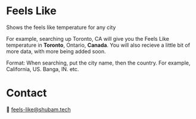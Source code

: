 # Feels Like
Shows the feels like temperature for any city

For example, searching up Toronto, CA will give you the Feels Like temperature in **Toronto**, Ontario, **Canada**. You will also recieve a little bit of more data, with more being added soon.

Format:
When searching, put the city name, then the country. For example, California, US. Banga, IN. etc. 

# Contact
📧 feels-like@shubam.tech
